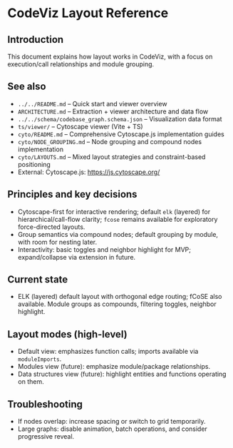 <!-- Migration note: The viewer uses Cytoscape.js with ELK (default) and fCoSE for compound graphs. This doc reflects the Cytoscape-first approach. -->
# CodeViz Layout Reference

## Introduction
This document explains how layout works in CodeViz, with a focus on execution/call relationships and module grouping.

## See also
- `../../README.md` – Quick start and viewer overview
- `ARCHITECTURE.md` – Extraction + viewer architecture and data flow
- `../../schema/codebase_graph.schema.json` – Visualization data format
- `ts/viewer/` – Cytoscape viewer (Vite + TS)
- `cyto/README.md` – Comprehensive Cytoscape.js implementation guides
- `cyto/NODE_GROUPING.md` – Node grouping and compound nodes implementation
- `cyto/LAYOUTS.md` – Mixed layout strategies and constraint-based positioning
- External: Cytoscape.js: https://js.cytoscape.org/

## Principles and key decisions
- Cytoscape-first for interactive rendering; default `elk` (layered) for hierarchical/call-flow clarity; `fcose` remains available for exploratory force-directed layouts.
- Group semantics via compound nodes; default grouping by module, with room for nesting later.
- Interactivity: basic toggles and neighbor highlight for MVP; expand/collapse via extension in future.

## Current state
- ELK (layered) default layout with orthogonal edge routing; fCoSE also available. Module groups as compounds, filtering toggles, neighbor highlight.

## Layout modes (high-level)
- Default view: emphasizes function calls; imports available via `moduleImports`.
- Modules view (future): emphasize module/package relationships.
- Data structures view (future): highlight entities and functions operating on them.

## Troubleshooting
- If nodes overlap: increase spacing or switch to grid temporarily.
- Large graphs: disable animation, batch operations, and consider progressive reveal.
